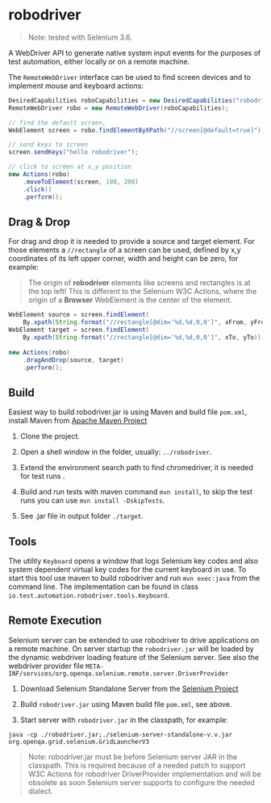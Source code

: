 # robodriver

> Note: tested with Selenium 3.6.

A WebDriver API to generate native system input events for the purposes of test automation, either locally or on a remote machine.

The `RemoteWebDriver` interface can be used to find screen devices and to implement mouse and keyboard actions:

```java
DesiredCapabilities roboCapabilities = new DesiredCapabilities("robodriver", null, Platform.ANY);
RemoteWebDriver robo = new RemoteWebDriver(roboCapabilities);

// find the default screen,
WebElement screen = robo.findElementByXPath("//screen[@default=true]");

// send keys to screen
screen.sendKeys("hello robodriver");

// click to screen at x,y position
new Actions(robo)
	.moveToElement(screen, 100, 200)
	.click()
	.perform();
```

## Drag & Drop

For drag and drop it is needed to provide a source and target element. For those elements a `//rectangle` of a screen
can be used, defined by x,y coordinates of its left upper corner, width and height can be zero, for example:

> The origin of **robodriver** elements like screens and rectangles is at the top left! 
> This is different to the Selenium W3C Actions, where the origin of a **Browser** WebElement is the center of the element.

```java
WebElement source = screen.findElement(
	By.xpath(String.format("//rectangle[@dim='%d,%d,0,0']", xFrom, yFrom)));
WebElement target = screen.findElement(
	By.xpath(String.format("//rectangle[@dim='%d,%d,0,0']", xTo, yTo)));
  
new Actions(robo)
	.dragAndDrop(source, target)
	.perform();
```

## Build

Easiest way to build robodriver.jar is using Maven and build file `pom.xml`, install Maven from 
[Apache Maven Project](https://maven.apache.org/)

1. Clone the project.

1. Open a shell window in the folder, usually: `../robodriver`.

1. Extend the environment search path to find chromedriver, it is needed for test runs .

1. Build and run tests with maven command `mvn install`, to skip the test runs you can use `mvn install -DskipTests`.

1. See .jar file in output folder `./target`.

## Tools

The utility `Keyboard` opens a window that logs Selenium key codes and also system dependent virtual key codes 
for the current keyboard in use. 
To start this tool use maven to build robodriver and run `mvn exec:java` from the command line. 
The implementation can be found in class `io.test.automation.robodriver.tools.Keyboard`. 

## Remote Execution

Selenium server can be extended to use robodriver to drive applications on a remote machine.
On server startup the `robodriver.jar` will be loaded by the 
dynamic webdriver loading feature of the Selenium server. 
See also the webdriver provider file `META-INF/services/org.openqa.selenium.remote.server.DriverProvider`  

1. Download Selenium Standalone Server from the [Selenium Project](http://www.seleniumhq.org/download/)

1. Build `robodriver.jar` using Maven build file `pom.xml`, see above.

1. Start server with `robodriver.jar` in the classpath, for example: 
```
java -cp ./robodriver.jar;./selenium-server-standalone-v.v.jar org.openqa.grid.selenium.GridLauncherV3
```

> Note: robodriver.jar must be before Selenium server JAR in the classpath. 
> This is required because of a needed patch to support W3C Actions for robodriver DriverProvider implementation
> and will be obsolete as soon Selenium server supports to configure the needed dialect.
